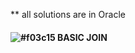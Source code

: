 ** all solutions are in Oracle
#### ![#f03c15](https://via.placeholder.com/15/f03c15/000000?text=+) BASIC JOIN
